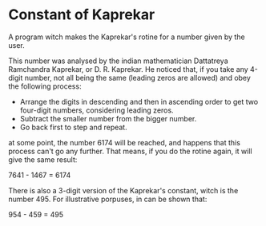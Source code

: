 # Constant of Kaprekar

A program witch makes the Kaprekar's rotine for a number given by the user. 

This number was analysed by the indian mathematician Dattatreya Ramchandra Kaprekar, or D. R. Kaprekar. He noticed that, if you take any 4-digit number, not all being the same (leading zeros are allowed) and obey the following process: 

- Arrange the digits in descending and then in ascending order to get two four-digit numbers, considering leading zeros.
- Subtract the smaller number from the bigger number.
- Go back first to step and repeat.

at some point, the number 6174 will be reached, and happens that this process can't go any further. That means, if you do the rotine again, it will give the same result:

  7641 - 1467 = 6174

There is also a 3-digit version of the Kaprekar's constant, witch is the number 495. For illustrative porpuses, in can be shown that:

  954 - 459 = 495
